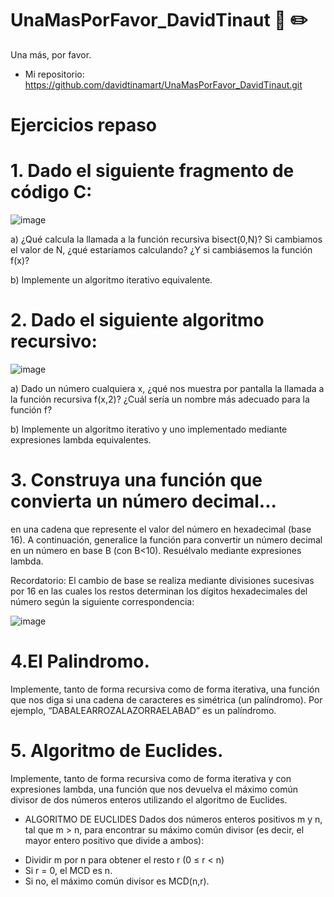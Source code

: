 # UnaMasPorFavor_DavidTinaut :page_with_curl: ✏️
Una más, por favor.

 * Mi repositorio: https://github.com/davidtinamart/UnaMasPorFavor_DavidTinaut.git
 
# Ejercicios repaso
# 1. Dado el siguiente fragmento de código C:
![image](https://user-images.githubusercontent.com/113375951/227747484-b75df89f-f977-4426-bc21-c55fb463ced8.png)


a) ¿Qué calcula la llamada a la función recursiva bisect(0,N)? Si cambiamos el
valor de N, ¿qué estaríamos calculando? ¿Y si cambiásemos la función f(x)?

b) Implemente un algoritmo iterativo equivalente.

 # 2. Dado el siguiente algoritmo recursivo:
 ![image](https://user-images.githubusercontent.com/113375951/227747512-f956ca50-5f9f-440e-843f-e82a9aaa4bbd.png)

 
a) Dado un número cualquiera x, ¿qué nos muestra por pantalla la llamada a la función
recursiva f(x,2)? ¿Cuál sería un nombre más adecuado para la función f?

b) Implemente un algoritmo iterativo y uno implementado mediante expresiones lambda
equivalentes.

# 3. Construya una función que convierta un número decimal...

en una cadena que represente el valor del número en hexadecimal (base 16). A continuación, generalice la función para
convertir un número decimal en un número en base B (con B<10). Resuélvalo mediante expresiones lambda.


Recordatorio: El cambio de base se realiza mediante divisiones sucesivas por 16
en las cuales los restos determinan los dígitos hexadecimales del número según
la siguiente correspondencia:

![image](https://user-images.githubusercontent.com/113375951/227747646-74f05cec-d513-45f5-a2b8-c53da7cbe41c.png)


# 4.El Palindromo.

Implemente, tanto de forma recursiva como de forma iterativa, una función que nos diga
si una cadena de caracteres es simétrica (un palíndromo). Por ejemplo,
“DABALEARROZALAZORRAELABAD” es un palíndromo.

# 5. Algoritmo de Euclides.

Implemente, tanto de forma recursiva como de forma iterativa y con expresiones lambda,
una función que nos devuelva el máximo común divisor de dos números enteros
utilizando el algoritmo de Euclides.

* ALGORITMO DE EUCLIDES
Dados dos números enteros positivos m y n, tal que m > n,
para encontrar su máximo común divisor
(es decir, el mayor entero positivo que divide a ambos):
- Dividir m por n para obtener el resto r (0 ≤ r < n)
- Si r = 0, el MCD es n.
- Si no, el máximo común divisor es MCD(n,r).
